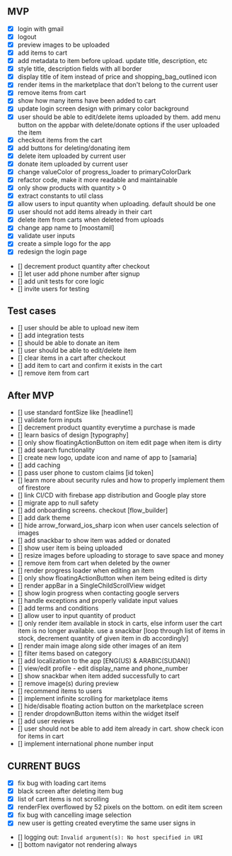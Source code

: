 
## MVP
- [x] login with gmail
- [x] logout
- [x] preview images to be uploaded
- [x] add items to cart
- [x] add metadata to item before upload. update title, description, etc
- [x] style title, description fields with all border
- [x] display title of item instead of price and shopping_bag_outlined icon
- [x] render items in the marketplace that don't belong to the current user
- [x] remove items from cart
- [x] show how many items have been added to cart
- [x] update login screen design with primary color background
- [x] user should be able to edit/delete items uploaded by them. add menu button on the appbar with delete/donate options if the user uploaded the item
- [x] checkout items from the cart
- [x] add buttons for deleting/donating item
- [x] delete item uploaded by current user
- [x] donate item uploaded by current user
- [x] change valueColor of progress_loader to primaryColorDark
- [x] refactor code, make it more readable and maintainable
- [x] only show products with quantity > 0
- [x] extract constants to util class
- [x] allow users to input quantity when uploading. default should be one
- [x] user should not add items already in their cart
- [x] delete item from carts when deleted from uploads
- [x] change app name to [moostamil]
- [x] validate user inputs
- [x] create a simple logo for the app
- [x] redesign the login page 
- [] decrement product quantity after checkout
- [] let user add phone number after signup
- [] add unit tests for core logic
- [] invite users for testing

## Test cases 
- [] user should be able to upload new item
- [] add integration tests
- [] should be able to donate an item
- [] user should be able to edit/delete item 
- [] clear items in a cart after checkout
- [] add item to cart and confirm it exists in the cart 
- [] remove item from cart 

## After MVP
- [] use standard fontSize like [headline1]
- [] validate form inputs
- [] decrement product quantity everytime a purchase is made
- [] learn basics of design [typography]
- [] only show floatingActionButton on item edit page when item is dirty
- [] add search functionality
- [] create new logo, update icon and name of app to [samaria]
- [] add caching
- [] pass user phone to custom claims [id token]
- [] learn more about security rules and how to properly implement them of firestore
- [] link CI/CD with firebase app distribution and Google play store
- [] migrate app to null safety
- [] add onboarding screens. checkout [flow_builder]
- [] add dark theme
- [] hide arrow_forward_ios_sharp icon when user cancels selection of images
- [] add snackbar to show item was added or donated
- [] show user item is being uploaded
- [] resize images before uploading to storage to save space and money
- [] remove item from cart when deleted by the owner
- [] render progress loader when editing an item
- [] only show floatingActionButton when item being edited is dirty
- [] render appBar in a SingleChildScrollView widget
- [] show login progress when contacting google servers
- [] handle exceptions and properly validate input values
- [] add terms and conditions
- [] allow user to input quantity of product
- [] only render item available in stock in carts, else inform user the cart item is no longer available. use a snackbar [loop through list of items in stock, decrement quantity of given item in db accordingly]
- [] render main image along side other images of an item
- [] filter items based on category
- [] add localization to the app [ENG(US) & ARABIC(SUDAN)]
- [] view/edit profile - edit display_name and phone_number
- [] show snackbar when item added successfully to cart
- [] remove image(s) during preview
- [] recommend items to users
- [] implement infinite scrolling for marketplace items
- [] hide/disable floating action button on the marketplace screen
- [] render dropdownButton items within the widget itself
- [] add user reviews
- [] user should not be able to add item already in cart. show check icon for items in cart
- [] implement international phone number input

## CURRENT BUGS
- [x] fix bug with loading cart items
- [x] black screen after deleting item bug
- [x] list of cart items is not scrolling
- [x] renderFlex overflowed by 52 pixels on the bottom. on edit item screen
- [x] fix bug with cancelling image selection
- [x] new user is getting created everytime the same user signs in
- [] logging out: `Invalid argument(s): No host specified in URI`
- [] bottom navigator not rendering always

